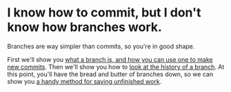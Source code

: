 # I know how to commit, but I don't know how branches work.

Branches are way simpler than commits, so you're in good shape.

First we'll show you [what a branch is, and how you can use one to make new commits](Overview.md).  Then we'll show you how to [look at the history of a branch](Reflog.md).  At this point, you'll have the bread and butter of branches down, so we can show you [a handy method for saving unfinished work](SaveForLater.md).

